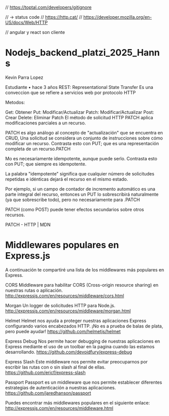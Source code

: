 // https://toptal.com/developers/gitignore

// -> status code
// https://http.cat/
// https://developer.mozilla.org/en-US/docs/Web/HTTP

// angular y react son cliente

# Nodejs_backend_platzi_2025_Hanns

Kevin Parra Lopez

Estudiante
•
hace 3 años
REST: Representational State Transfer
Es una conveccion que se refiere a servicios web por protocolo HTTP

Metodos:

Get: Obtener
Put: Modificar/Actualizar
Patch: Modificar/Actualizar
Post: Crear
Delete: Eliminar
Patch
El método de solicitud HTTP PATCH aplica modificaciones parciales a un recurso.

PATCH es algo análogo al concepto de "actualización" que se encuentra en CRUD, Una solicitud se considera un conjunto de instrucciones sobre cómo modificar un recurso. Contrasta esto con PUT; que es una representación completa de un recurso.PATCH

Mo es necesariamente idempotente, aunque puede serlo. Contrasta esto con PUT; que siempre es idempotente.

La palabra "idempotente" significa que cualquier número de solicitudes repetidas e idénticas dejará el recurso en el mismo estado.

Por ejemplo, si un campo de contador de incremento automático es una parte integral del recurso, entonces un PUT lo sobrescribirá naturalmente (ya que sobrescribe todo), pero no necesariamente para .PATCH

PATCH (como POST) puede tener efectos secundarios sobre otros recursos.

PATCH - HTTP | MDN

# Middlewares populares en Express.js

A continuación te compartiré una lista de los middlewares más populares en Express.

CORS
Middleware para habilitar CORS (Cross-origin resource sharing) en nuestras rutas o aplicación. http://expressjs.com/en/resources/middleware/cors.html

Morgan
Un logger de solicitudes HTTP para Node.js. http://expressjs.com/en/resources/middleware/morgan.html

Helmet
Helmet nos ayuda a proteger nuestras aplicaciones Express configurando varios encabezados HTTP. ¡No es a prueba de balas de plata, pero puede ayudar! https://github.com/helmetjs/helmet

Express Debug
Nos permite hacer debugging de nuestras aplicaciones en Express mediante el uso de un toolbar en la pagina cuando las estamos desarrollando. https://github.com/devoidfury/express-debug

Express Slash
Este middleware nos permite evitar preocuparnos por escribir las rutas con o sin slash al final de ellas. https://github.com/ericf/express-slash

Passport
Passport es un middleware que nos permite establecer diferentes estrategias de autenticación a nuestras aplicaciones. https://github.com/jaredhanson/passport

Puedes encontrar más middlewares populares en el siguiente enlace: http://expressjs.com/en/resources/middleware.html